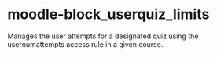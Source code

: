 # moodle-block_userquiz_limits
Manages the user attempts for a designated quiz using the usernumattempts access rule in a given course.

